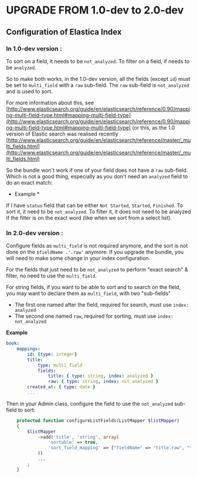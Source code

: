 UPGRADE FROM 1.0-dev to 2.0-dev
=======================

## Configuration of Elastica Index

### In 1.0-dev version :

To sort on a field, it needs to be `not_analyzed`.
To filter on a field, if needs to be `analyzed`.

So to make both works, in the 1.0-dev version, all the fields (except `id`) must be set to `multi_field` with a `raw` sub-field.
The `raw` sub-field is `not_analyzed` and is used to sort.

For more information about this, see [http://www.elasticsearch.org/guide/en/elasticsearch/reference/0.90/mapping-multi-field-type.html#mapping-multi-field-type](http://www.elasticsearch.org/guide/en/elasticsearch/reference/0.90/mapping-multi-field-type.html#mapping-multi-field-type)
(or this, as the 1.0 version of Elastic search was realised recently [http://www.elasticsearch.org/guide/en/elasticsearch/reference/master/_multi_fields.html](http://www.elasticsearch.org/guide/en/elasticsearch/reference/master/_multi_fields.html)

So the bundle won't work if one of your field does not have a `raw` sub-field.
Which is not a good thing, especially as you don't need an `analyzed` field to do an exact match:


* Example *

If I have `status` field that can be either `Not Started`, `Started`, `Finished`.
To sort it, it need to be `not_analyzed`.
To filter it, it does not need to be analyzed if the filter is on the exact word (like when we sort from a select list).


### In 2.0-dev version :

Configure fields as `multi_field` is not required anymore, and the sort is not done on the `$fieldName .'.raw'` anymore.
If you upgrade the bundle, you will need to make some change in your index configuration.


For the fields that just need to be `not_analyzed` to perform "exact search" & filter, no need to use the `multi_field`.

For string fields, if you want to be able to sort and to search on the field, you may want to declare them as `multi_field`, with two "sub-fields"
* The first one named after the field, required for search, must use `index: analyzed`
* The second one named `raw`, required for sorting, must use `index: not_analyzed`


**Example**

```yaml
book:
    mappings:
        id: {type: integer}
        title:
            type: multi_field
            fields:
                title: { type: string, index: analyzed }
                raw: { type: string, index: not_analyzed }
        created_at: { type: date }
        ...
```


Then in your Admin class, configure the field to use the `not_analyzed` sub-field to sort:

```php
    protected function configureListFields(ListMapper $listMapper)
    {
        $listMapper
            ->add('title', 'string', array(
                'sortable' => true,
                'sort_field_mapping' => ["fieldName" => "title.raw", "type"=> "string"] // To be able to sort by title.raw which is not_analyzed
            ))
            ...
        ;
    }
```
